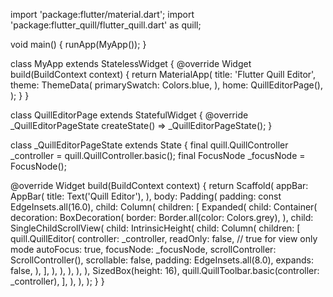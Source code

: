 import 'package:flutter/material.dart';
import 'package:flutter_quill/flutter_quill.dart' as quill;

void main() {
  runApp(MyApp());
}

class MyApp extends StatelessWidget {
  @override
  Widget build(BuildContext context) {
    return MaterialApp(
      title: 'Flutter Quill Editor',
      theme: ThemeData(
        primarySwatch: Colors.blue,
      ),
      home: QuillEditorPage(),
    );
  }
}

class QuillEditorPage extends StatefulWidget {
  @override
  _QuillEditorPageState createState() => _QuillEditorPageState();
}

class _QuillEditorPageState extends State<QuillEditorPage> {
  final quill.QuillController _controller = quill.QuillController.basic();
  final FocusNode _focusNode = FocusNode();

  @override
  Widget build(BuildContext context) {
    return Scaffold(
      appBar: AppBar(
        title: Text('Quill Editor'),
      ),
      body: Padding(
        padding: const EdgeInsets.all(16.0),
        child: Column(
          children: [
            Expanded(
              child: Container(
                decoration: BoxDecoration(
                  border: Border.all(color: Colors.grey),
                ),
                child: SingleChildScrollView(
                  child: IntrinsicHeight(
                    child: Column(
                      children: [
                        quill.QuillEditor(
                          controller: _controller,
                          readOnly: false, // true for view only mode
                          autoFocus: true,
                          focusNode: _focusNode,
                          scrollController: ScrollController(),
                          scrollable: false,
                          padding: EdgeInsets.all(8.0),
                          expands: false,
                        ),
                      ],
                    ),
                  ),
                ),
              ),
            ),
            SizedBox(height: 16),
            quill.QuillToolbar.basic(controller: _controller),
          ],
        ),
      ),
    );
  }
}
